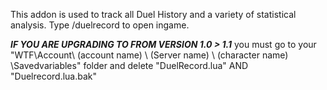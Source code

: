 This addon is used to track all Duel History and a variety of statistical analysis.
Type /duelrecord to open ingame.


***IF YOU ARE UPGRADING TO FROM VERSION 1.0 > 1.1*** you must go to your "WTF\Account\ (account name) \ (Server name) \ (character name) \Savedvariables" folder and delete "DuelRecord.lua" AND "Duelrecord.lua.bak"
